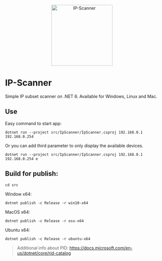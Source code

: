 <p align="center"><img src="logo/verticalversion.png" alt="IP-Scanner" height="200px"></p>

# IP-Scanner
Simple IP subset scanner on .NET 6. Available for Windows, Linux and Mac.

## Use
Easy command to start app:
```
dotnet run --project src/IpScanner/IpScanner.csproj 192.168.0.1 192.168.0.254
```
Or you can add third parameter to only display the available devices.
```
dotnet run --project src/IpScanner/IpScanner.csproj 192.168.0.1 192.168.0.254 e
```

## Build for publish:
```
cd src
```

Window x64:
```
dotnet publish -c Release -r win10-x64
```
MacOS x64:
```
dotnet publish -c Release -r osx-x64
```
Ubuntu x64:
```
dotnet publish -c Release -r ubuntu-x64
```
> Additional info about PID: https://docs.microsoft.com/en-us/dotnet/core/rid-catalog
